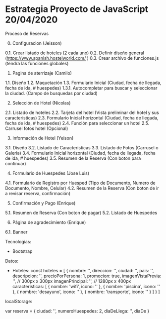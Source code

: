 # Estrategia Proyecto de JavaScript 20/04/2020

Proceso de Reservas

0. Configuracion (Jeisson)

0.1. Crear listado de hoteles (2 cada uno)
0.2. Definir diseño general (https://www.spanish.hostelworld.com/
)
0.3. Crear archivo de funciones.js (tendra las funciones globales)

1. Pagina de aterrizaje (Camilo)

1.1. Diseño
1.2. Maquetación
1.3. Formulario Inicial (Ciudad, fecha de llegada, fecha de ida, # huespedes)
1.3.1. Autocompletar para buscar y seleccionar la ciudad. (Campo de busquedas por ciudad)

2. Selección de Hotel (Nicolas)

2.1. Listado de hoteles
2.2. Tarjeta del hotel (Vista preliminar del hotel y sus caracteristicas)
2.3. Formulario Inicial horizontal (Ciudad, fecha de llegada, fecha de ida, # huespedes)
2.4. Función para seleccionar un hotel
2.5. Carrusel fotos hotel (Opcional)

3. Información de Hotel (Yeison)

3.1. Diseño
3.2. Listado de Caracteristicas
3.3. Listado de Fotos (Carrusel o Galeria)
3.4. Formulario Inicial horizontal (Ciudad, fecha de llegada, fecha de ida, # huespedes)
3.5. Resumen de la Reserva (Con boton para continuar)

4. Formulario de Huespedes (Jose Luis)

4.1. Formulario de Registro por Huesped (Tipo de Documento, Numero de Documento, Nombre, Celular)
4.2. Resumen de la Reserva (Con boton de ir a revisar reserva, confirmación)

5. Confirmación y Pago (Enrique)

5.1. Resumen de Reserva (Con boton de pagar)
5.2. Listado de Huespedes

6. Página de agradecimiento (Enrique)

6.1. Banner 


Tecnologias:
- Bootstrap

Datos:
- Hoteles:
const hoteles = [
  {
    nombre: '',
    direccion: '',
    ciudad: '',
    pais: '',
    descripcion: '',
    precioPorPersona: 1,
    promocion: true,
    imagenVistaPrevia: '', // 300px x 300px
    imagenPrincipal: '', // 1280px x 400px
    caracteristicas: [
      { nombre: 'wifi', icono: '' },
      { nombre: 'piscina', icono: '' },
      { nombre: 'desayuno', icono: '' },
      { nombre: 'transporte', icono: '' }
    ]
  }
]

localStorage:

var reserva = {
  ciudad: '',
  numeroHuespedes: 2,
  diaDeLlega: '',
  diaDe
}
